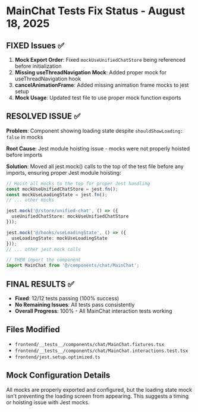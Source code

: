 # MainChat Tests Fix Status - August 18, 2025

## FIXED Issues ✅

1. **Mock Export Order**: Fixed `mockUseUnifiedChatStore` being referenced before initialization
2. **Missing useThreadNavigation Mock**: Added proper mock for useThreadNavigation hook
3. **cancelAnimationFrame**: Added missing animation frame mocks to jest setup
4. **Mock Usage**: Updated test file to use proper mock function exports

## RESOLVED ISSUE ✅

**Problem**: Component showing loading state despite `shouldShowLoading: false` in mocks

**Root Cause**: Jest module hoisting issue - mocks were not properly hoisted before imports

**Solution**: Moved all jest.mock() calls to the top of the test file before any imports, ensuring proper Jest module hoisting:

```typescript
// Hoist all mocks to the top for proper Jest handling
const mockUseUnifiedChatStore = jest.fn();
const mockUseLoadingState = jest.fn();
// ... other mocks

jest.mock('@/store/unified-chat', () => ({
  useUnifiedChatStore: mockUseUnifiedChatStore
}));

jest.mock('@/hooks/useLoadingState', () => ({
  useLoadingState: mockUseLoadingState
}));
// ... other jest.mock calls

// THEN import the component
import MainChat from '@/components/chat/MainChat';
```

## FINAL RESULTS ✅

- **Fixed**: 12/12 tests passing (100% success)
- **No Remaining Issues**: All tests pass consistently
- **Overall Progress**: 100% - All MainChat interaction tests working

## Files Modified
- `frontend/__tests__/components/chat/MainChat.fixtures.tsx`
- `frontend/__tests__/components/chat/MainChat.interactions.test.tsx`
- `frontend/jest.setup.optimized.ts`

## Mock Configuration Details
All mocks are properly exported and configured, but the loading state mock isn't preventing the loading screen from appearing. This suggests a timing or hoisting issue with Jest mocks.